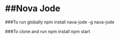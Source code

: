 
##Nova Jode
=========

###To run globally 
npm install nava-jode -g
nava-jode 

###To clone and run
npm install 
npm start
